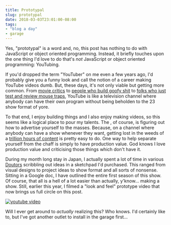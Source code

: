 ```yaml
---
title: Prototypal
slug: prototypal
date: 2018-03-03T23:01:00-08:00
tags:
- "blog a day"
- garage
---
```

Yes, "prototypal" is a word and, no, this post has nothing to do with JavaScript or object oriented programming. Instead, it briefly touches upon the one thing I'd love to do that's _not_ JavaScript or object oriented programming: YouTubing.

If you'd dropped the term "YouTuber" on me even a few years ago, I'd probably give you a funny look and call the notion of a career making YouTube videos dumb. But, these days, it's not only viable but getting more common. From [movie critics](https://www.youtube.com/user/RedLetterMedia) to [people who build goofy shit](https://www.youtube.com/channel/UCfMJ2MchTSW2kWaT0kK94Yw) to [folks who just test and review mouse traps](https://www.youtube.com/user/historichunter), YouTube is like a television channel where anybody can have their own program without being beholden to the 23 show format of yore.

To that end, I enjoy building things and I also enjoy making videos, so this seems like a logical place to pour my talents. The , of course, is figuring out how to advertise yourself to the masses. Because, on a channel where anybody can have a show whenever they want, getting lost in the weeds of a [trillion hours of content](https://fortunelords.com/youtube-statistics/) is pretty easy to do. One way to help separate yourself from the chaff is simply to have production value. God knows I love production value and criticising those things which don't have it.

During my month long stay in Japan, I actually spent a lot of time in various [Doutors](https://en.wikipedia.org/wiki/Doutor_Coffee) scribbling out ideas in a sketchpad I'd purchased. This ranged from visual designs to project ideas to show format and all sorts of nonsense. Sitting in a Google doc, I have outlined the entire first season of this show. Of course, that all is a hell of a lot easier than actually, y'know... making a show. Still, earlier this year, I filmed a "look and feel" prototype video that now brings us full circle on this post.

[![youtube video](https://img.youtube.com/vi/7vaIKcWXTGs/0.jpg)](https://www.youtube.com/watch?v=7vaIKcWXTGs&youtube-thumb)

Will I ever get around to _actually_ realizing this? Who knows. I'd certainly like to, but I've got another outlet to install in the garage first...
